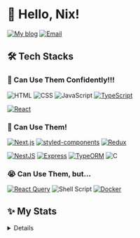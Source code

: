 # 👋 Hello, Nix!

[![My blog](https://img.shields.io/badge/My%20blog-3b3b3b?style=for-the-badge&logo=Blogger&logoColor=b4ec94)](https://washnix.com/)
[![Email](https://img.shields.io/badge/Email-3b3b3b?style=for-the-badge&logo=Gmail&logoColor=ea4335)](mailto:nix6839@washnix.com)

## 🛠️ Tech Stacks

### 💪 Can Use Them Confidently!!!

![HTML](https://img.shields.io/badge/HTML5-3b3b3b?style=for-the-badge&logo=HTML5&logoColor=e34f26)
![CSS](https://img.shields.io/badge/CSS3-3b3b3b?style=for-the-badge&logo=CSS3&logoColor=1572b6)
![JavaScript](https://img.shields.io/badge/JavaScript-3b3b3b?style=for-the-badge&logo=JavaScript&logoColor=f7df1e)
[![TypeScript](https://img.shields.io/badge/TypeScript-3b3b3b?style=for-the-badge&logo=TypeScript&logoColor=3178c6)](https://www.typescriptlang.org/)

[![React](https://img.shields.io/badge/React-3b3b3b?style=for-the-badge&logo=React&logoColor=61dafb)](https://reactjs.org/)

### 🙂 Can Use Them!

[![Next.js](https://img.shields.io/badge/Next.js-3b3b3b?style=for-the-badge&logo=Next.js&logoColor=fff)](https://nextjs.org/)
[![styled-components](https://img.shields.io/badge/styled--components-3b3b3b?style=for-the-badge&logo=styled-components&logoColor=db7093)](https://styled-components.com/)
[![Redux](https://img.shields.io/badge/Redux-3b3b3b?style=for-the-badge&logo=Redux&logoColor=764abc)](https://redux.js.org/)

[![NestJS](https://img.shields.io/badge/NestJS-3b3b3b?style=for-the-badge&logo=NestJS&logoColor=e0234e)](https://nestjs.com/)
[![Express](https://img.shields.io/badge/Express-3b3b3b?style=for-the-badge&logo=Express&logoColor=fff)](https://expressjs.com/)
[![TypeORM](https://img.shields.io/badge/TypeORM-3b3b3b?style=for-the-badge)](https://typeorm.io/)
![C](https://img.shields.io/badge/C-3b3b3b?style=for-the-badge&logo=C&logoColor=a8b9cc)

### 😭 Can Use Them, but...

[![React Query](https://img.shields.io/badge/React%20Query-3b3b3b?style=for-the-badge&logo=React%20Query&logoColor=ff4154)](https://react-query.tanstack.com/)
![Shell Script](https://img.shields.io/badge/Shell%20Script-3b3b3b?style=for-the-badge&logo=sharp&logoColor=99cc00)
[![Docker](https://img.shields.io/badge/Docker-3b3b3b?style=for-the-badge&logo=Docker&logoColor=2496ed)](https://www.docker.com/)

## ✨ My Stats

<details>
<summary>Details</summary>

<!--START_SECTION:waka-->
📊 **This Week I Spent My Time On** 

```text
💬 Programming Languages: 
TypeScript               1 hr 50 mins        ██████░░░░░░░░░░░░░░░░░░░   24.36% 
JSON                     1 hr 43 mins        █████░░░░░░░░░░░░░░░░░░░░   22.83% 
JavaScript               1 hr 37 mins        █████░░░░░░░░░░░░░░░░░░░░   21.64% 
YAML                     1 hr 19 mins        ████░░░░░░░░░░░░░░░░░░░░░   17.69% 
Markdown                 41 mins             ██░░░░░░░░░░░░░░░░░░░░░░░   9.21%

🔥 Editors: 
VS Code                  7 hrs 32 mins       █████████████████████████   100.0%

💻 Operating System: 
Linux                    7 hrs 32 mins       █████████████████████████   100.0%

```


<!--END_SECTION:waka-->

### 📶 Most Used Languages on GitHub

![Top Languages](https://github-readme-stats.vercel.app/api/top-langs/?username=nix6839&layout=compact&hide_title=true&hide_border=true&bg_color=00000000&text_color=878787&exclude_repo=dotfiles,my-fonts)

</details>
